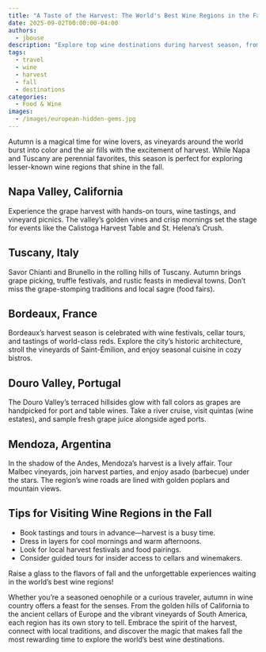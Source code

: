 ```yaml
---
title: "A Taste of the Harvest: The World's Best Wine Regions in the Fall"
date: 2025-09-02T00:00:00-04:00
authors:
  - jbouse
description: "Explore top wine destinations during harvest season, from Napa and Tuscany to Bordeaux, Douro Valley, and Mendoza. Discover the unique flavors, festivals, and experiences each region offers in autumn."
tags:
  - travel
  - wine
  - harvest
  - fall
  - destinations
categories:
  - Food & Wine
images:
  - /images/european-hidden-gems.jpg
---
```


Autumn is a magical time for wine lovers, as vineyards around the world burst into color and the air fills with the excitement of harvest. While Napa and Tuscany are perennial favorites, this season is perfect for exploring lesser-known wine regions that shine in the fall.

## Napa Valley, California

Experience the grape harvest with hands-on tours, wine tastings, and vineyard picnics. The valley’s golden vines and crisp mornings set the stage for events like the Calistoga Harvest Table and St. Helena’s Crush.

## Tuscany, Italy

Savor Chianti and Brunello in the rolling hills of Tuscany. Autumn brings grape picking, truffle festivals, and rustic feasts in medieval towns. Don’t miss the grape-stomping traditions and local sagre (food fairs).

## Bordeaux, France

Bordeaux’s harvest season is celebrated with wine festivals, cellar tours, and tastings of world-class reds. Explore the city’s historic architecture, stroll the vineyards of Saint-Émilion, and enjoy seasonal cuisine in cozy bistros.

## Douro Valley, Portugal

The Douro Valley’s terraced hillsides glow with fall colors as grapes are handpicked for port and table wines. Take a river cruise, visit quintas (wine estates), and sample fresh grape juice alongside aged ports.

## Mendoza, Argentina

In the shadow of the Andes, Mendoza’s harvest is a lively affair. Tour Malbec vineyards, join harvest parties, and enjoy asado (barbecue) under the stars. The region’s wine roads are lined with golden poplars and mountain views.

## Tips for Visiting Wine Regions in the Fall
- Book tastings and tours in advance—harvest is a busy time.
- Dress in layers for cool mornings and warm afternoons.
- Look for local harvest festivals and food pairings.
- Consider guided tours for insider access to cellars and winemakers.

Raise a glass to the flavors of fall and the unforgettable experiences waiting in the world’s best wine regions!

 Whether you’re a seasoned oenophile or a curious traveler, autumn in wine country offers a feast for the senses. From the golden hills of California to the ancient cellars of Europe and the vibrant vineyards of South America, each region has its own story to tell. Embrace the spirit of the harvest, connect with local traditions, and discover the magic that makes fall the most rewarding time to explore the world’s best wine destinations.
